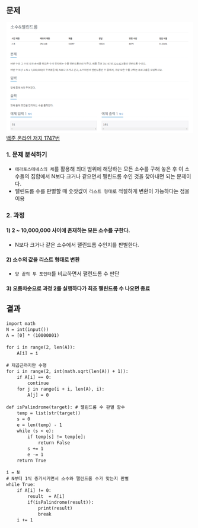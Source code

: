 ## 문제
![Alt text](../img/소수팰린드롬.png)   
[백준 온라인 저지 1747번](https://www.acmicpc.net/problem/1747)

### 1. 문제 분석하기
* `에라토스테네스의 체`를 활용해 최대 범위에 해당하는 모든 소수를 구해 놓은 후 이 소수들의 집합에서 N보다 크거나 같으면서 팰린드롬 수인 것을 찾아내면 되는 문제이다.
* 팰린드롬 수를 판별할 때 숫잣값이 `리스트 형태`로 적절하게 변환이 가능하다는 점을 이용 

### 2. 과정
#### 1) 2 ~ 10,000,000 사이에 존재하는 모든 소수를 구한다.
* N보다 크거나 같은 소수에서 팰린드롬 수인지를 판별한다.

#### 2) 소수의 값을 리스트 형태로 변환
* `양 끝의 투 포인터`를 비교하면서 팰린드롬 수 판단

#### 3) 오름차순으로 과정 2를 실행하다가 최초 팰린드롬 수 나오면 종료

## 결과
```
import math
N = int(input())
A = [0] * (10000001)

for i in range(2, len(A)):
    A[i] = i

# 제곱근까지만 수행
for i in range(2, int(math.sqrt(len(A)) + 1)):
    if A[i] == 0:
        continue
    for j in range(i + i, len(A), i):
        A[j] = 0

def isPalindrome(target): # 팰린드롬 수 판별 함수
    temp = list(str(target))
    s = 0
    e = len(temp) - 1
    while (s < e):
        if temp[s] != temp[e]:
            return False
        s += 1
        e -= 1
    return True

i = N
# N부터 1씩 증가시키면서 소수와 팰린드롬 수가 맞는지 판별
while True:
    if A[i] != 0:
        result  = A[i]
        if(isPalindrome(result)):
            print(result)
            break
    i += 1
```